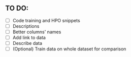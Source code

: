 ## TO DO:
 - [ ] Code training and HPO snippets
 - [ ] Descriptions
 - [ ] Better columns' names
 - [ ] Add link to data
 - [ ] Describe data
 - [ ] (Optional) Train data on whole dataset for comparison
